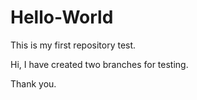 # Hello-World
This is my first repository test.

Hi,
I have created two branches for testing.

Thank you.


